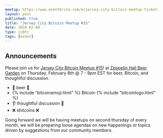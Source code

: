 ```yaml
---
meetup: https://www.eventbrite.com/e/jersey-city-bitcoin-meetup-tickets-824077266287?aff=oddtdtcreator
layout: post
published: true
title: "Jersey City Bitcoin Meetup #15"
date: 2024-02-08
type: jcbtc
tags: [event]
---
```

## Announcements

Please join us for <a href="https://www.eventbrite.com/e/jersey-city-bitcoin-meetup-tickets-824077266287?aff=oddtdtcreator" target="_blank">Jersey City Bitcoin Meetup #15</a>! at <a href="https://maps.app.goo.gl/xghGUsfjz4JeEvwp8" target="_blank">Zeppelin Hall Beer Garden</a> on Thursday, February 8th @ 7 - 9pm EST for beer, Bitcoin, and thoughtful discussion.

- 🍺 beer 🍻
- {% include "bitcoinemoji.html" %} Bitcoin {% include "bitcoinlogo.html" %}
- 👂 thoughtful discussion 📢
- ❌ shitcoins ❌

<p></p>

 Going forward we will be having meetups on second thursday of every month, we will be preparing loose agendas on new happenings or topics driven by suggestions from our community members.